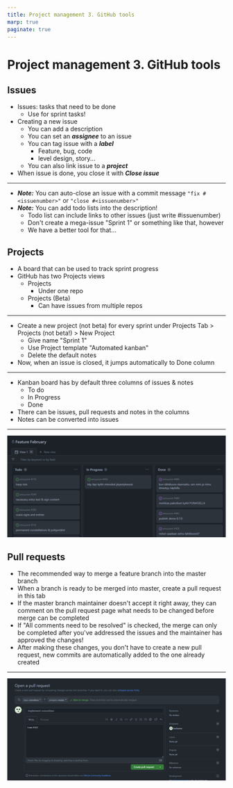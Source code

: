 ```yaml
---
title: Project management 3. GitHub tools
marp: true
paginate: true
---
```

<!-- headingDivider: 3 -->
<!-- class: invert -->

# Project management 3. GitHub tools
## Issues

* Issues: tasks that need to be done
  * Use for sprint tasks!
* Creating a new issue
  * You can add a description
  * You can set an ***assignee*** to an issue
  * You can tag issue with a ***label***
    * Feature, bug, code
    * level design, story...
  * You can also link issue to a ***project*** 
* When issue is done, you close it with ***Close issue***
---
* ***Note:*** You can auto-close an issue with a commit message `"fix #<issuenumber>"` or `"close #<issuenumber>"`
* ***Note:*** You can add todo lists into the description!
  * Todo list can include links to other issues (just write #issuenumber)
  * Don't create a mega-issue "Sprint 1" or something like that, however
  * We have a better tool for that...

## Projects

* A board that can be used to track sprint progress
* GitHub has two Projects views
  * Projects
    * Under one repo
  * Projects (Beta)
    * Can have issues from multiple repos 
---
* Create a new project (not beta) for every sprint under Projects Tab > Projects (not beta!) > New Project
  * Give name "Sprint 1"
  * Use Project template "Automated kanban"
  * Delete the default notes
* Now, when an issue is closed, it jumps automatically to Done column
---
* Kanban board has by default three columns of issues & notes
  * To do
  * In Progress
  * Done
* There can be issues, pull requests and notes in the columns
* Notes can be converted into issues

---
![](imgs/github-project.png)

## Pull requests

* The recommended way to merge a feature branch into the master branch
* When a branch is ready to be merged into master, create a pull request in this tab
* If the master branch maintainer doesn't accept it right away, they can comment on the pull request page what needs to be changed before merge can be completed
* If "All comments need to be resolved" is checked, the merge can only be completed after you've addressed the issues and the maintainer has approved the changes!
* After making these changes, you don't have to create a new pull request, new commits are automatically added to the one already created

---
![](imgs/github-pullreq.png)


<!--

## Actions



## GitHub for Unity

- a free Unity plugin
- makes communicating with GitHub easier and integrated into Unity
-->

<!--
### Github

* gotcha: logging into Github
  * cannot use password anymore, you have to create a token for https. https://github.blog/2020-12-15-token-authentication-requirements-for-git-operations/#what-you-need-to-do-today
  * repo, workflow, gist

 Collaboration tools
	* Unity collab
	* git
-->